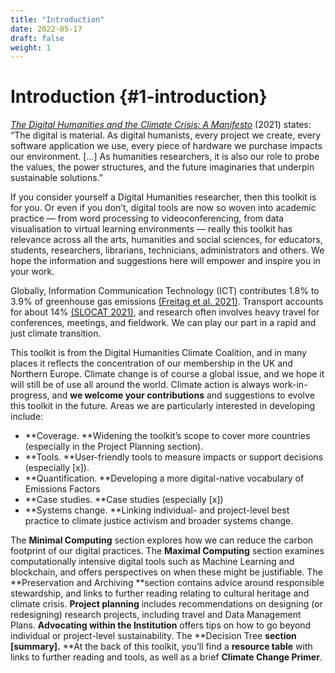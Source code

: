 ```yaml
---
title: "Introduction"
date: 2022-05-17
draft: false
weight: 1
---
```


# Introduction  {#1-introduction}

_[The Digital Humanities and the Climate Crisis: A Manifesto](https://dhc-barnard.github.io/dhclimate/)_ (2021) states: “The digital is material. As digital humanists, every project we create, every software application we use, every piece of hardware we purchase impacts our environment. [...] As humanities researchers, it is also our role to probe the values, the power structures, and the future imaginaries that underpin sustainable solutions.”

If you consider yourself a Digital Humanities researcher, then this toolkit is for you. Or even if you don’t, digital tools are now so woven into academic practice — from word processing to videoconferencing, from data visualisation to virtual learning environments — really this toolkit has relevance across all the arts, humanities and social sciences, for educators, students, researchers, librarians, technicians, administrators and others. We hope the information and suggestions here will empower and inspire you in your work. 

Globally, Information Communication Technology (ICT) contributes 1.8% to 3.9% of greenhouse gas emissions [(Freitag et al. 2021)](https://www.zotero.org/google-docs/?broken=Yp1g1G). Transport accounts for about 14% [(SLOCAT 2021)](https://www.zotero.org/google-docs/?XjoyHv), and research often involves heavy travel for conferences, meetings, and fieldwork. We can play our part in a rapid and just climate transition. 

This toolkit is from the Digital Humanities Climate Coalition, and in many places it reflects the concentration of our membership in the UK and Northern Europe. Climate change is of course a global issue, and we hope it will still be of use all around the world. Climate action is always work-in-progress, and **we welcome your contributions** and suggestions to evolve this toolkit in the future. Areas we are particularly interested in developing include:

* **Coverage. **Widening the toolkit’s scope to cover more countries (especially in the Project Planning section).
* **Tools. **User-friendly tools to measure impacts or support decisions (especially [x]).
* **Quantification. **Developing a more digital-native vocabulary of Emissions Factors
* **Case studies. **Case studies (especially [x])
* **Systems change. **Linking individual- and project-level best practice to climate justice activism and broader systems change.

The **Minimal Computing** section explores how we can reduce the carbon footprint of our digital practices. The **Maximal Computing** section examines computationally intensive digital tools such as Machine Learning and blockchain, and offers perspectives on when these might be justifiable. The **Preservation and Archiving **section contains advice around responsible stewardship, and links to further reading relating to cultural heritage and climate crisis. **Project planning** includes recommendations on designing (or redesigning) research projects, including travel and Data Management Plans. **Advocating within the Institution** offers tips on how to go beyond individual or project-level sustainability. The **Decision Tree **section [summary].** **At the back of this toolkit, you’ll find a **resource table** with links to further reading and tools, as well as a brief **Climate Change Primer**.
